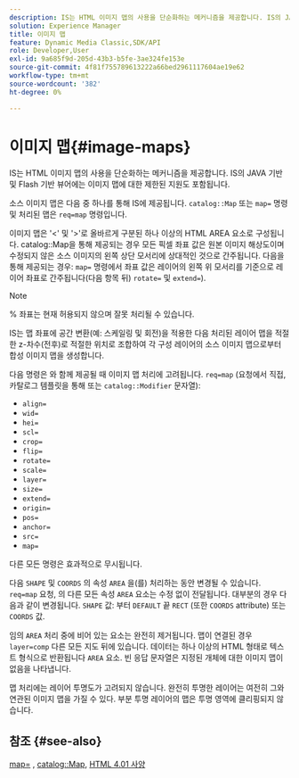 ```yaml
---
description: IS는 HTML 이미지 맵의 사용을 단순화하는 메커니즘을 제공합니다. IS의 JAVA 기반 및 Flash 기반 뷰어에는 이미지 맵에 대한 제한된 지원도 포함됩니다.
solution: Experience Manager
title: 이미지 맵
feature: Dynamic Media Classic,SDK/API
role: Developer,User
exl-id: 9a685f9d-205d-43b3-b5fe-3ae324fe153e
source-git-commit: 4f81f755789613222a66bed2961117604ae19e62
workflow-type: tm+mt
source-wordcount: '382'
ht-degree: 0%

---
```


# 이미지 맵{#image-maps}

IS는 HTML 이미지 맵의 사용을 단순화하는 메커니즘을 제공합니다. IS의 JAVA 기반 및 Flash 기반 뷰어에는 이미지 맵에 대한 제한된 지원도 포함됩니다.

소스 이미지 맵은 다음 중 하나를 통해 IS에 제공됩니다. `catalog::Map` 또는 `map=` 명령 및 처리된 맵은 `req=map` 명령입니다.

이미지 맵은 &#39;&lt;&#39; 및 &#39;>&#39;로 올바르게 구분된 하나 이상의 HTML AREA 요소로 구성됩니다. catalog::Map을 통해 제공되는 경우 모든 픽셀 좌표 값은 원본 이미지 해상도이며 수정되지 않은 소스 이미지의 왼쪽 상단 모서리에 상대적인 것으로 간주됩니다. 다음을 통해 제공되는 경우: `map=` 명령에서 좌표 값은 레이어의 왼쪽 위 모서리를 기준으로 레이어 좌표로 간주됩니다(다음 항목 뒤) `rotate=` 및 `extend=`).

>[!NOTE]
>
>% 좌표는 현재 허용되지 않으며 잘못 처리될 수 있습니다.

IS는 맵 좌표에 공간 변환(예: 스케일링 및 회전)을 적용한 다음 처리된 레이어 맵을 적절한 z-차수(전후)로 적절한 위치로 조합하여 각 구성 레이어의 소스 이미지 맵으로부터 합성 이미지 맵을 생성합니다.

다음 명령은 와 함께 제공될 때 이미지 맵 처리에 고려됩니다. `req=map` (요청에서 직접, 카탈로그 템플릿을 통해 또는 `catalog::Modifier` 문자열):

* `align=`
* `wid=`
* `hei=`
* `scl=`
* `crop=`
* `flip=`
* `rotate=`
* `scale=`
* `layer=`
* `size=`
* `extend=`
* `origin=`
* `pos=`
* `anchor=`
* `src=`
* `map=`

다른 모든 명령은 효과적으로 무시됩니다.

다음 `SHAPE` 및 `COORDS` 의 속성 `AREA` 을(를) 처리하는 동안 변경될 수 있습니다. `req=map` 요청, 의 다른 모든 속성 `AREA` 요소는 수정 없이 전달됩니다. 대부분의 경우 다음과 같이 변경됩니다. `SHAPE` 값: 부터 `DEFAULT` 끝 `RECT` (또한 `COORDS` attribute) 또는 `COORDS` 값.

임의 `AREA` 처리 중에 비어 있는 요소는 완전히 제거됩니다. 맵이 연결된 경우 `layer=comp` 다른 모든 지도 뒤에 있습니다. 데이터는 하나 이상의 HTML 형태로 텍스트 형식으로 반환됩니다 `AREA` 요소. 빈 응답 문자열은 지정된 개체에 대한 이미지 맵이 없음을 나타냅니다.

맵 처리에는 레이어 투명도가 고려되지 않습니다. 완전히 투명한 레이어는 여전히 그와 연관된 이미지 맵을 가질 수 있다. 부분 투명 레이어의 맵은 투명 영역에 클리핑되지 않습니다.

## 참조 {#see-also}

[map=](../../../../../is-api/http-ref/image-serving-api-ref/c-http-protocol-reference/c-command-reference/r-map.md#reference-8f96545f196b4b7caa616e15c2363f06) , [catalog::Map](/help/aem-is-ir-api/is-api/image-catalog/image-serving-api-ref/c-image-catalog-reference/c-image-svg-data-reference/c-image-data-reference/r-map-cat.md), [HTML 4.01 사양](https://www.w3.org/TR/html401/)
